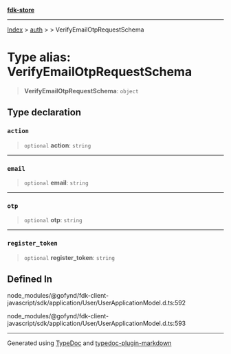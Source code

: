 [**fdk-store**](../../../README.md)
***

[Index](../../../API.md) > [auth](../../README.md) > [<internal>](../README.md) > VerifyEmailOtpRequestSchema

# Type alias: VerifyEmailOtpRequestSchema

> **VerifyEmailOtpRequestSchema**: `object`

## Type declaration

### `action`

> `optional` **action**: `string`

***

### `email`

> `optional` **email**: `string`

***

### `otp`

> `optional` **otp**: `string`

***

### `register_token`

> `optional` **register\_token**: `string`

## Defined In

node\_modules/@gofynd/fdk-client-javascript/sdk/application/User/UserApplicationModel.d.ts:592

node\_modules/@gofynd/fdk-client-javascript/sdk/application/User/UserApplicationModel.d.ts:593

***
Generated using [TypeDoc](https://typedoc.org/) and [typedoc-plugin-markdown](https://www.npmjs.com/package/typedoc-plugin-markdown)
